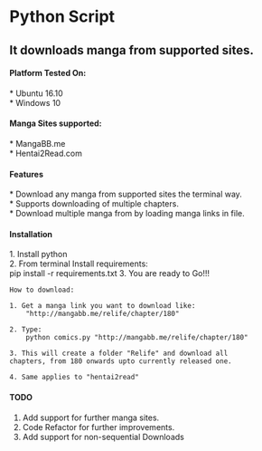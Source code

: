<h1>Python Script</h1>
<h2> It downloads manga from supported sites. </h2>
 
<h4> Platform Tested On:</h4>
* Ubuntu 16.10 <br>
* Windows 10

<h4> Manga Sites supported: </h4>
* MangaBB.me  <br>
* Hentai2Read.com 
 
<h4> Features </h4> 
 * Download any manga from supported sites the terminal 
way.<br>
 * Supports downloading of multiple chapters. <br>
 * Download multiple manga from by loading manga links in 
file. 

<h4>Installation</h4> 
1. Install python <br>
2. From terminal Install requirements: <br>
    pip install -r requirements.txt 
3. You are ready to Go!!! <br>
 
```
How to download: 
 
1. Get a manga link you want to download like: 
    "http://mangabb.me/relife/chapter/180" 
 
2. Type: 
    python comics.py "http://mangabb.me/relife/chapter/180" 
 
3. This will create a folder "Relife" and download all 
chapters, from 180 onwards upto currently released one. 
 
4. Same applies to "hentai2read" 
```

<h4>TODO</h4>

1. Add support for further manga sites. <br>
2. Code Refactor for further improvements. <br>
3. Add support for non-sequential Downloads <br>